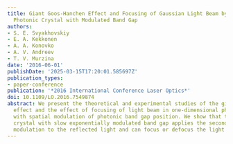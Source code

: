 ```yaml
---
title: Giant Goos-Hanchen Effect and Focusing of Gaussian Light Beam by One-Dimensional
  Photonic Crystal with Modulated Band Gap
authors:
- S. E. Svyakhovskiy
- E. A. Kekkonen
- A. A. Konovko
- A. V. Andreev
- T. V. Murzina
date: '2016-06-01'
publishDate: '2025-03-15T17:20:01.585697Z'
publication_types:
- paper-conference
publication: '*2016 International Conference Laser Optics*'
doi: 10.1109/LO.2016.7549874
abstract: We present the theoretical and experimental studies of the giant Goos-Hanchen
  effect and the effect of focusing of light beam in one-dimensional photonic crystals
  with spatial modulation of photonic band gap position. We show that the photonic
  crystal with slow exponentially modulated band gap applies the second-order phase
  modulation to the reflected light and can focus or defocus the light beam.
---
```

